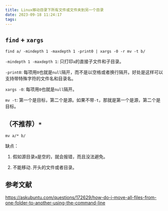 ```yaml
---
title: Linux移动目录下所有文件或文件夹到另一个目录
date: 2023-09-18 11:24:17
tags:
---
```


## `find` + `xargs`

```shell
find a/ -mindepth 1 -maxdepth 1 -print0 | xargs -0 -r mv -t b/
```

`-mindepth 1 -maxdepth 1`: 只打印`a`的直接子文件和子目录。

`-print0`: 每项用`0`也就是`null`隔开，而不是以空格或者换行隔开。好处是这样可以支持带特殊字符的文件名和目录名。

`xargs -0`: 每项用`0`也就是`null`隔开。

`mv -t`: 第一个是目标，第二个是源。如果不带`-t`，那就是第一个是源，第二个是目标。

## （不推荐）`*`

```shell
mv a/* b/
```

缺点：

1. 假如源目录`a`是空的，就会报错，而且没法避免。

2. 不能移动`.`开头的文件或者目录。

## 参考文献

<https://askubuntu.com/questions/172629/how-do-i-move-all-files-from-one-folder-to-another-using-the-command-line>
